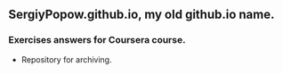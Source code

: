 ## SergiyPopow.github.io, my old github.io name.

### Exercises answers for Coursera course. 


* Repository for archiving.

